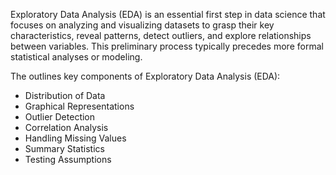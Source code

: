 Exploratory Data Analysis (EDA) is an essential first step in data science that focuses on analyzing and visualizing datasets to grasp their key characteristics, reveal patterns, detect outliers, and explore relationships between variables. This preliminary process typically precedes more formal statistical analyses or modeling.


The outlines key components of Exploratory Data Analysis (EDA):
- Distribution of Data
- Graphical Representations
- Outlier Detection
- Correlation Analysis
- Handling Missing Values
- Summary Statistics
- Testing Assumptions
